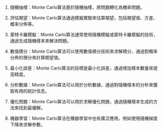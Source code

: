

1. 隨機抽樣：Monte Carlo算法基於隨機抽樣，將問題轉化為機率問題。

2. 評估期望：Monte Carlo算法通過模擬實驗來估算期望，包括期望值、方差、概率分佈等。

3. 蒙特卡羅模擬：Monte Carlo算法通常使用隨機模擬或蒙特卡羅模擬的技術，通過生成隨機樣本來解決問題。

4. 數值積分：Monte Carlo算法可以使用數值積分技術來求解積分，通過對概率分佈的積分來計算期望值。

5. 最小化誤差：Monte Carlo算法的目標是最小化誤差，通過增加樣本數量來提高精度。

6. 分析數據：Monte Carlo算法可以用於分析數據，通過對隨機樣本的分析來獲取有用的統計信息。

7. 優化問題：Monte Carlo算法可以用於求解優化問題，通過隨機樣本生成的方法來找到最優解。

8. 機器學習：Monte Carlo算法在機器學習中也有廣泛應用，例如使用隨機梯度下降來求解參數。